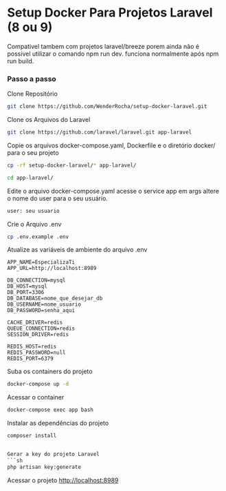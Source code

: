 # Setup Docker Para Projetos Laravel (8 ou 9)
Compativel tambem com projetos laravel/breeze porem ainda não é possivel utilizar o comando npm run dev. funciona normalmente após npm run build.

### Passo a passo
Clone Repositório
```sh
git clone https://github.com/WenderRocha/setup-docker-laravel.git
```

Clone os Arquivos do Laravel
```sh
git clone https://github.com/laravel/laravel.git app-laravel
```


Copie os arquivos docker-compose.yaml, Dockerfile e o diretório docker/ para o seu projeto
```sh
cp -rf setup-docker-laravel/* app-laravel/
```
```sh
cd app-laravel/
```

Edite o arquivo docker-compose.yaml
acesse o service app em args altere o nome do user para o seu usuário.
```sh
user: seu usuario
```

Crie o Arquivo .env
```sh
cp .env.example .env
```


Atualize as variáveis de ambiente do arquivo .env
```dosini
APP_NAME=EspecializaTi
APP_URL=http://localhost:8989

DB_CONNECTION=mysql
DB_HOST=mysql
DB_PORT=3306
DB_DATABASE=nome_que_desejar_db
DB_USERNAME=nome_usuario
DB_PASSWORD=senha_aqui

CACHE_DRIVER=redis
QUEUE_CONNECTION=redis
SESSION_DRIVER=redis

REDIS_HOST=redis
REDIS_PASSWORD=null
REDIS_PORT=6379
```


Suba os containers do projeto
```sh
docker-compose up -d
```


Acessar o container
```sh
docker-compose exec app bash
```


Instalar as dependências do projeto
```sh
composer install


Gerar a key do projeto Laravel
```sh
php artisan key:generate
```

Acessar o projeto
[http://localhost:8989](http://localhost:8989)